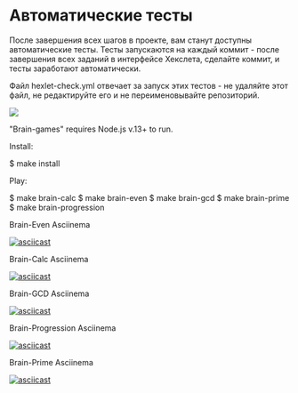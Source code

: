 # Автоматические тесты

После завершения всех шагов в проекте, вам станут доступны автоматические тесты. Тесты запускаются на каждый коммит - после завершения всех заданий в интерфейсе Хекслета, сделайте коммит, и тесты заработают автоматически.

Файл hexlet-check.yml отвечает за запуск этих тестов - не удаляйте этот файл, не редактируйте его и не переименовывайте репозиторий.

<a href="https://codeclimate.com/github/codeclimate/codeclimate/maintainability"><img src="https://api.codeclimate.com/v1/badges/a99a88d28ad37a79dbf6/maintainability" /></a>

"Brain-games" requires Node.js v.13+ to run.

Install:

$ make install

Play:

$ make brain-calc $ make brain-even $ make brain-gcd $ make brain-prime $ make brain-progression

Brain-Even Asciinema

[![asciicast](https://asciinema.org/a/113463.png)](https://asciinema.org/a/wTPAvlFPqduhWWqWGoD0tQ7X9)
                                              
Brain-Calc Asciinema

[![asciicast](https://asciinema.org/a/113463.png)](https://asciinema.org/a/SXFQG8Su2KsgsU45XjeplaBjt)

Brain-GCD Asciinema

[![asciicast](https://asciinema.org/a/113463.png)](https://asciinema.org/a/MRP61PC3pRy5uHpgC6lFDOD2s)
 

Brain-Progression Asciinema

[![asciicast](https://asciinema.org/a/113463.png)](https://asciinema.org/a/VwLU1cwevLpq7fpZBZ5hgsAgl)


Brain-Prime Asciinema

[![asciicast](https://asciinema.org/a/113463.png)](https://asciinema.org/a/WWp6TJAjnFbESgOb6HE9OcqmM)                 